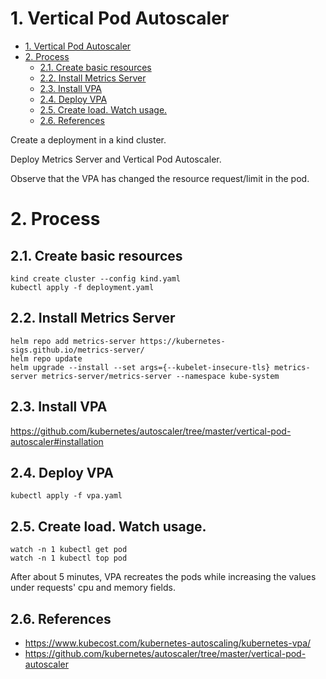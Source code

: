 # 1. Vertical Pod Autoscaler

- [1. Vertical Pod Autoscaler](#1-vertical-pod-autoscaler)
- [2. Process](#2-process)
  - [2.1. Create basic resources](#21-create-basic-resources)
  - [2.2. Install Metrics Server](#22-install-metrics-server)
  - [2.3. Install VPA](#23-install-vpa)
  - [2.4. Deploy VPA](#24-deploy-vpa)
  - [2.5. Create load. Watch usage.](#25-create-load-watch-usage)
  - [2.6. References](#26-references)


Create a deployment in a kind cluster.

Deploy Metrics Server and Vertical Pod Autoscaler.

Observe that the VPA has changed the resource request/limit in the pod.

# 2. Process

## 2.1. Create basic resources

```
kind create cluster --config kind.yaml
kubectl apply -f deployment.yaml
```

## 2.2. Install Metrics Server

```
helm repo add metrics-server https://kubernetes-sigs.github.io/metrics-server/
helm repo update
helm upgrade --install --set args={--kubelet-insecure-tls} metrics-server metrics-server/metrics-server --namespace kube-system
```
## 2.3. Install VPA

https://github.com/kubernetes/autoscaler/tree/master/vertical-pod-autoscaler#installation

## 2.4. Deploy VPA

```
kubectl apply -f vpa.yaml
```

## 2.5. Create load. Watch usage.

```
watch -n 1 kubectl get pod
watch -n 1 kubectl top pod
```

After about 5 minutes, VPA recreates the pods while increasing the values under requests' cpu and memory fields.

## 2.6. References

- https://www.kubecost.com/kubernetes-autoscaling/kubernetes-vpa/
- https://github.com/kubernetes/autoscaler/tree/master/vertical-pod-autoscaler

